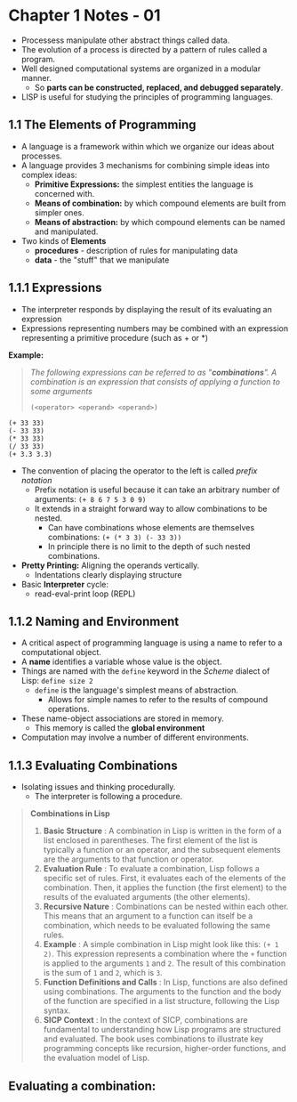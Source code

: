 # Chapter 1 Notes - 01

- Processess manipulate other abstract things called data.
- The evolution of a process is directed by a pattern of rules called a program.
- Well designed computational systems are organized in a modular manner.
  - So **parts can be constructed, replaced, and debugged separately**.
- LISP is useful for studying the principles of programming languages.

## 1.1 The Elements of Programming

- A language is a framework within which we organize our ideas about processes.
- A language provides 3 mechanisms for combining simple ideas into complex ideas:
  - **Primitive Expressions:** the simplest entities the language is concerned with.
  - **Means of combination:** by which compound elements are built from simpler ones.
  - **Means of abstraction:** by which compound elements can be named and manipulated.
- Two kinds of **Elements**
  - **procedures** - description of rules for manipulating data
  - **data** - the "stuff" that we manipulate

## 1.1.1 Expressions

- The interpreter responds by displaying the result of its evaluating an expression
- Expressions representing numbers may be combined with an expression representing a primitive procedure (such as + or \*)

**Example:**

> _The following expressions can be referred to as "**combinations**". A combination is an expression that consists of applying a function to some arguments_
>
> `(<operator> <operand> <operand>)`

```
(+ 33 33)
(- 33 33)
(* 33 33)
(/ 33 33)
(+ 3.3 3.3)
```

- The convention of placing the operator to the left is called _prefix notation_
  - Prefix notation is useful because it can take an arbitrary number of arguments: `(+ 8 6 7 5 3 0 9)`
  - It extends in a straight forward way to allow combinations to be nested.
    - Can have combinations whose elements are themselves combinations: `(+ (* 3 3) (- 33 3))`
    - In principle there is no limit to the depth of such nested combinations.
- **Pretty Printing:** Aligning the operands vertically.
  - Indentations clearly displaying structure
- Basic **Interpreter** cycle:
  - read-eval-print loop (REPL)

## 1.1.2 Naming and Environment

- A critical aspect of programming language is using a name to refer to a computational object.
- A **name** identifies a variable whose value is the object.
- Things are named with the `define` keyword in the _Scheme_ dialect of Lisp: `define size 2`
  - `define` is the language's simplest means of abstraction.
    - Allows for simple names to refer to the results of compound operations.
- These name-object associations are stored in memory.
  - This memory is called the **global environment**
- Computation may involve a number of different environments.

## 1.1.3 Evaluating Combinations

- Isolating issues and thinking procedurally.
  - The interpreter is following a procedure.

> **Combinations in Lisp**
>
> 1.  **Basic Structure** : A combination in Lisp is written in the form of a list enclosed in parentheses. The first element of the list is typically a function or an operator, and the subsequent elements are the arguments to that function or operator.
> 2.  **Evaluation Rule** : To evaluate a combination, Lisp follows a specific set of rules. First, it evaluates each of the elements of the combination. Then, it applies the function (the first element) to the results of the evaluated arguments (the other elements).
> 3.  **Recursive Nature** : Combinations can be nested within each other. This means that an argument to a function can itself be a combination, which needs to be evaluated following the same rules.
> 4.  **Example** : A simple combination in Lisp might look like this: `(+ 1 2)`. This expression represents a combination where the `+` function is applied to the arguments `1` and `2`. The result of this combination is the sum of `1` and `2`, which is `3`.
> 5.  **Function Definitions and Calls** : In Lisp, functions are also defined using combinations. The arguments to the function and the body of the function are specified in a list structure, following the Lisp syntax.
> 6.  **SICP Context** : In the context of SICP, combinations are fundamental to understanding how Lisp programs are structured and evaluated. The book uses combinations to illustrate key programming concepts like recursion, higher-order functions, and the evaluation model of Lisp.

## Evaluating a combination:
